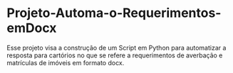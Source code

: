 # Projeto-Automa-o-Requerimentos-emDocx
Esse projeto visa a construção de um Script em Python para automatizar a resposta para cartórios no que se refere a requerimentos de averbação e matrículas de imóveis em formato docx.
